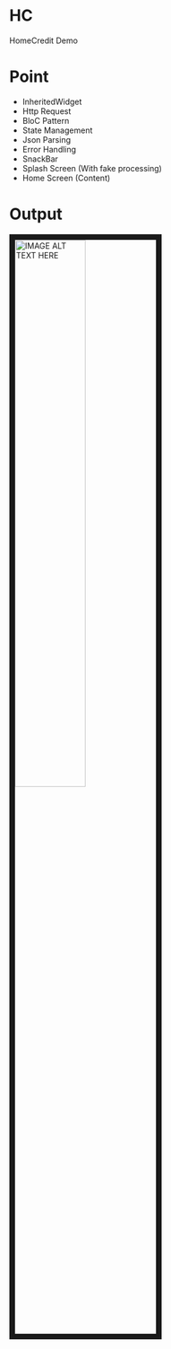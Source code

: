 # HC
HomeCredit Demo


# Point
- InheritedWidget
- Http Request
- BloC Pattern
- State Management 
- Json Parsing
- Error Handling
- SnackBar
- Splash Screen (With fake processing)
- Home Screen (Content)
 
# Output
<a href="https://github.com/opannapo/Flutter-HC/blob/master/screen-output/1.PNG" target="_blank"><img src="https://img.youtube.com/vi/zBGmVRNHBCo/maxresdefault.jpg" 
alt="IMAGE ALT TEXT HERE" width="50%" height="50%" border="10" /></a> 
